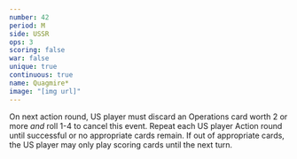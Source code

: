 ```yaml
---
number: 42
period: M
side: USSR
ops: 3
scoring: false
war: false
unique: true
continuous: true
name: Quagmire*
image: "[img url]"
---
```

On next action round, US player must discard an Operations card worth 2 or more *and* roll 1-4 to cancel this event. Repeat each US player Action round until successful or no appropriate cards remain. If out of appropriate cards, the US player may only play scoring cards until the next turn.
